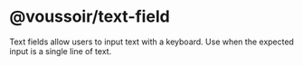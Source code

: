# @voussoir/text-field

Text fields allow users to input text with a keyboard. Use when the expected
input is a single line of text.
